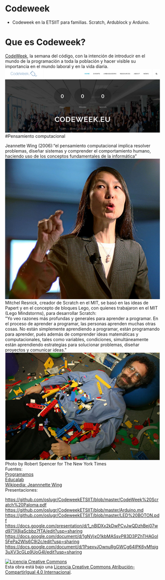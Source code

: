 # Codeweek

* Codeweek en la ETSIIT para familias. Scratch, Ardublock y Arduino.
  
# Que es Codeweek?
  
[CodeWeek](http://codeweek.eu/), la semana del código, con la intención de introducir en el mundo de la programación a toda la población y hacer visible su importancia en el mundo laboral y en la vida diaria.   
 ![](/img/CodeWeek.png) 
#Pensamiento computacional  
  
Jeannette Wing (2006):“el pensamiento computacional implica resolver problemas, diseñar sistemas y comprender el comportamiento humano, haciendo uso de los conceptos fundamentales de la informática”  
![](/img/JeannetteWing.jpg)  
Mitchel Resnick, creador de Scratch en el MIT, se basó en las ideas de Papert y en el concepto de bloques Lego, con quienes trabajaron en el MIT (Lego Mindstorms), para desarrollar Scratch:  
        "Yo veo razones más profundas y generales para aprender a programar. En el proceso de aprender a programar, las personas aprenden muchas otras cosas. No están simplemente aprendiendo a programar, están programando para aprender, pués además de comprender ideas matemáticas y computacionales, tales como variables, condiciones, simultáneamente están aprendiendo estrategias para solucionar problemas, diseñar proyectos y comunicar ideas."  
![](/img/MitchelResnick.jpg)  
Photo by Robert Spencer for The New York Times  
Fuentes:  
[Programamos](http://programamos.es/que-es-el-pensamiento-computacional/)  
[Educalab](http://formacion.educalab.es/pluginfile.php/9364/mod_imscp/content/2/pensamiento_computacional_y_scratch.html)  
[Wikipedia: Jeannnette Wing](https://en.wikipedia.org/wiki/Jeannette_Wing#/media/File:Jeannette_Wing,_Davos_2013.jpg)     
Presentaciones:  
  
https://github.com/oslugr/CodeweekETSIIT/blob/master/CodeWeek%20Scratch%20Paloma.pdf  
https://github.com/oslugr/CodeweekETSIIT/blob/master/Arduino.md  
https://github.com/oslugr/CodeweekETSIIT/blob/master/LED%20BOTON.pdf  
https://docs.google.com/presentation/d/1_nBlDXx2kDwPCvJwQDzhBej07wd971X8jaScbbz7fTA/edit?usp=sharing  
https://docs.google.com/document/d/1gNVjxO1kbMASsvP83D3PZhTHAGol5FePa2WIs6C9i2c/edit?usp=sharing  
https://docs.google.com/document/d/1PsexyJOwnuRgGWCg64IPK6yMfqjg3uXV3cGLp9UoG4I/edit?usp=sharing  
  
<a rel="license" href="http://creativecommons.org/licenses/by-sa/4.0/"><img alt="Licencia Creative Commons" style="border-width:0" src="https://i.creativecommons.org/l/by-sa/4.0/88x31.png" /></a><br />Esta obra está bajo una <a rel="license" href="http://creativecommons.org/licenses/by-sa/4.0/">Licencia Creative Commons Atribución-CompartirIgual 4.0 Internacional</a>.
